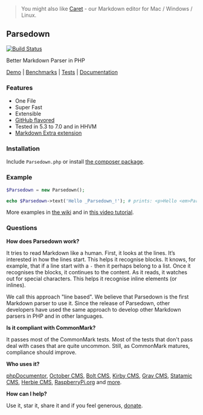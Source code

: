 > You might also like [Caret](http://caret.io?ref=parsedown) - our Markdown editor for Mac / Windows / Linux.

## Parsedown

[![Build Status](https://img.shields.io/travis/erusev/parsedown/master.svg?style=flat-square)](https://travis-ci.org/erusev/parsedown)
<!--[![Total Downloads](http://img.shields.io/packagist/dt/erusev/parsedown.svg?style=flat-square)](https://packagist.org/packages/erusev/parsedown)-->

Better Markdown Parser in PHP

[Demo](http://parsedown.org/demo) |
[Benchmarks](http://parsedown.org/speed) |
[Tests](http://parsedown.org/tests/) |
[Documentation](https://github.com/erusev/parsedown/wiki/)

### Features

* One File
* Super Fast
* Extensible
* [GitHub flavored](https://help.github.com/articles/github-flavored-markdown)
* Tested in 5.3 to 7.0 and in HHVM
* [Markdown Extra extension](https://github.com/erusev/parsedown-extra)

### Installation

Include `Parsedown.php` or install [the composer package](https://packagist.org/packages/erusev/parsedown).

### Example

``` php
$Parsedown = new Parsedown();

echo $Parsedown->text('Hello _Parsedown_!'); # prints: <p>Hello <em>Parsedown</em>!</p>
```

More examples in [the wiki](https://github.com/erusev/parsedown/wiki/) and in [this video tutorial](http://youtu.be/wYZBY8DEikI).

### Questions

**How does Parsedown work?**

It tries to read Markdown like a human. First, it looks at the lines. It’s interested in how the lines start. This helps it recognise blocks. It knows, for example, that if a line start with a `-` then it perhaps belong to a list. Once it recognises the blocks, it continues to the content. As it reads, it watches out for special characters. This helps it recognise inline elements (or inlines).

We call this approach "line based". We believe that Parsedown is the first Markdown parser to use it. Since the release of Parsedown, other developers have used the same approach to develop other Markdown parsers in PHP and in other languages.

**Is it compliant with CommonMark?**

It passes most of the CommonMark tests. Most of the tests that don't pass deal with cases that are quite uncommon. Still, as CommonMark matures, compliance should improve.

**Who uses it?**

[phpDocumentor](http://www.phpdoc.org/), [October CMS](http://octobercms.com/), [Bolt CMS](http://bolt.cm/), [Kirby CMS](http://getkirby.com/), [Grav CMS](http://getgrav.org/), [Statamic CMS](http://www.statamic.com/), [Herbie CMS](http://www.getherbie.org/), [RaspberryPi.org](http://www.raspberrypi.org/) and [more](https://www.versioneye.com/php/erusev:parsedown/references).

**How can I help?**

Use it, star it, share it and if you feel generous, [donate](https://www.paypal.com/cgi-bin/webscr?cmd=_s-xclick&hosted_button_id=528P3NZQMP8N2).
